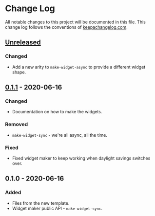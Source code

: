 # Change Log
All notable changes to this project will be documented in this file. This change log follows the conventions of [keepachangelog.com](http://keepachangelog.com/).

## [Unreleased]
### Changed
- Add a new arity to `make-widget-async` to provide a different widget shape.

## [0.1.1] - 2020-06-16
### Changed
- Documentation on how to make the widgets.

### Removed
- `make-widget-sync` - we're all async, all the time.

### Fixed
- Fixed widget maker to keep working when daylight savings switches over.

## 0.1.0 - 2020-06-16
### Added
- Files from the new template.
- Widget maker public API - `make-widget-sync`.

[Unreleased]: https://github.com/your-name/hemingway/compare/0.1.1...HEAD
[0.1.1]: https://github.com/your-name/hemingway/compare/0.1.0...0.1.1
